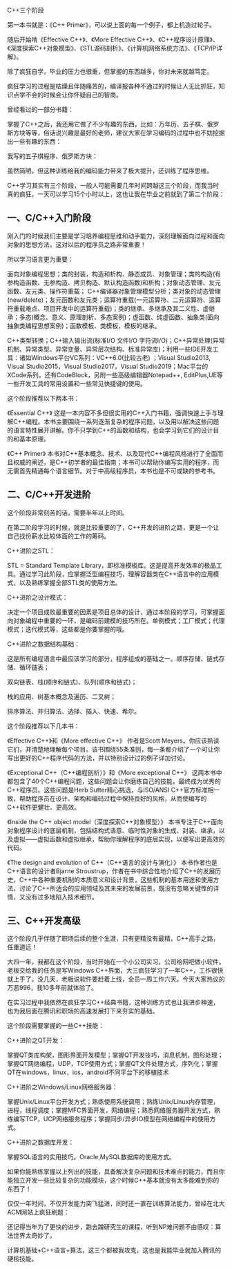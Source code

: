 C++三个阶段

第一本书就是：《C++ Primer》，可以说上面的每一个例子，都上机造过轮子。

随后开始啃《Effective C++》、《More Effective C++》、《C++程序设计原理》、《深度探索C++对象模型》、《STL源码剖析》、《计算机网络系统方法》、《TCP/IP详解》。

除了疯狂自学，毕业的压力也很重，但掌握的东西越多，你对未来就越笃定。

疯狂学习的过程是枯燥且伴随痛苦的，编译报各种不通过的时候让人无比抓狂，知识点学不会的时候会让你怀疑自己的智商。

曾经看过的一部分书籍：

掌握了C++之后，我还用它做了不少有趣的东西，比如：万年历、五子棋、俄罗斯方块等等，俗话说兴趣是最好的老师，建议大家在学习编码的过程中也不妨挖掘出一些有趣的东西：

我写的五子棋程序、俄罗斯方块：

 

虽然简陋，但这种训练给我的编码能力带来了极大提升，还训练了程序思维。

C++学习其实有三个阶段，一般人可能需要几年时间跨越这三个阶段，而我当时真的疯狂，一天可以学习15个小时以上，这也让我在毕业之前就到了第二个阶段：

## 一、C/C++入门阶段

刚入门的时候我们主要是学习培养编程思维和动手能力，深刻理解面向过程和面向对象的思想方法，这对以后的程序员之路非常重要！

所以学习语言更为重要：

面向对象编程思想；类的封装，构造和析构、静态成员、对象管理；类的构造(有参构造函数、无参构造、拷贝构造、默认构造函数)和析构；对象动态管理、友元函数、友元类、操作符重载； C++编译器对象管理模型分析；类对象的动态管理(new/delete)；友元函数和友元类；运算符重载(一元运算符、二元运算符、运算符重载难点、项目开发中的运算符重载)；类的继承、多继承及其二义性、虚继承；多态(概念、意义、原理剖析、多态案例)；虚函数、纯虚函数、抽象类(面向抽象类编程思想案例)；函数模板、类模板，模板的继承。

C++类型转换；C++输入输出流(标准I/O 文件I/O 字符流I/O)；C++异常处理(异常机制、异常类型、异常变量、异常层次结构、标准异常库)；利用一些IDE开发工具：诸如Windows平台VC系列：VC++6.0(比较古老) ；Visual Studio2013, Visual Studio2015，Visual Studio2017，Visual Studio2019；Mac平台的XCode系列，还有CodeBlock，另附一些高级编辑器Notepad++, EditPlus,UE等一些开发工具的常用设置和一些常见快捷键的使用。

这个阶段推荐以下两本书：

《Essential C++》 这是一本内容不多但很实用的C++入门书籍，强调快速上手与理解C++编程。本书主要围绕一系列逐渐复杂的程序问题，以及用以解决这些问题的语言特性展开讲解。你不只学到C++的函数和结构，也会学习到它们的设计目的和基本原理。

《C++ Primer》 本书对C++基本概念、技术、以及现代C++编程风格进行了全面而且权威的阐述，是C++初学者的最佳指南；本书可以帮助你编写实用的程序，而无需首先精通每个语言细节。对于中高级程序员，本书也是不可或缺的参考书。

## 二、C/C++开发进阶

这个阶段非常刻苦的话，需要半年以上时间。

在第二阶段学习的时候，就是比较重要的了，C++开发的进阶之路，更是一个让自己找份薪水比较体面的工作的筹码。

C++进阶之STL：

STL = Standard Template Library，即标准模板库。这是提高开发效率的极品工具。通过学习此阶段，应掌握泛型编程技巧，理解容器类在C++语言中的应用模式，以及熟练掌握全部STL类的使用方法。

C++进阶之设计模式：

决定一个项目成败最重要的因素是项目总体的设计，通过本阶段的学习，可掌握面向对象编程中重要的一环，是编码前建模的技巧所在。单例模式；工厂模式；代理模式；迭代模式等，这些都是你要掌握的哦。

C++进阶之数据结构基础：

这是所有编程语言中最应该学习的部分，程序组成的基础之一。顺序存储、链式存储、循环链表；

双向链表、栈(顺序和链式)、队列(顺序和链式)；

栈的应用、树基本概念及遍历、二叉树；

排序算法、并归算法、选择、插入、快速、希尔。

这个阶段推荐以下几本书：

《Effective C++》和《More effective C++》 作者是Scott Meyers。你应该熟读它们，并清楚地理解每个项目。该书围绕55条准则，每一条都介绍了一个可让你写出更好的C++程序代码的方法，并以特别设计过的例子详加讨论。

《Exceptional C++（C++编程剖析）》和《More exceptional C++》 这两本书中都包含了40个C++编程问题，这些问题会让你磨练自己的技能，最终成为优秀的C++程序员。这些问题是Herb Sutter精心挑选，与ISO/ANSI C++官方标准相一致，帮助程序员在设计、架构和编码过程中保持良好的风格，从而使编写的C++软件更健壮、更高效。

《Inside the C++ object model（深度探索C++对象模型）》 本书专注于C++面向对象程序设计的底层机制，包括结构式语意、临时性对象的生成、封装、继承，以及虚拟——虚拟函数和虚拟继承，帮助你理解程序的底层实现，以便写出更高效的代码。

《The design and evolution of C++（C++语言的设计与演化）》 本书作者也是C++语言的设计者Bjarne Stroustrup，作者在书中综合性地介绍了C++的发展历史，C++中各种重要机制的本质意义和设计背景，这些机制的基本用途和使用方法，讨论了C++所适合的应用领域及其未来的发展前景，既没有忽略关键性的详情，又没有过多地陷入技术细节。

## 三、C++开发高级

这个阶段几乎伴随了职场后续的整个生涯，只有更精没有最精，C++高手之路，任重道远！

大四一年，我都在这个阶段，当时开始在一个小公司实习，公司给网吧做小软件。老板交给我的任务是写Windows C++界面，大三疯狂学习了一年C++，工作很快就上手了。没几天，老板说软件要赶着上线，全员一周工作六天。今天大家热议的万恶996，我10多年前就体验了。

在实习过程中我依然在疯狂学习C++经典书籍，这种训练方式也让我进步神速，也为我后面在腾讯和职场的高速发展打下来夯实的基础。

这个阶段需要掌握的一些C++技能：

C++进阶之QT开发：

掌握QT类库构架，图形界面开发模型；掌握QT开发技巧，消息机制，图形处理；掌握QT网络编程，UDP，TCP使用方式；掌握QT文件处理方式，序列化；掌握QT在windows，linux，ios，android不同平台下的移植技术

C++进阶之Windows/Linux网络服务器：

掌握Unix/Linux平台开发方式；熟练使用系统调用；熟练Unix/Linux内存管理，进程，线程调度；掌握MFC界面开发，网络编程；熟悉网络服务器开发方式，熟练编写TCP，UCP网络服务程序；掌握同步/异步IO模型在网络编程中的使用方式。

C++进阶之数据库开发：

掌握SQL语言的实用技巧。Oracle,MySQL数据库的使用方式。

如果你能熟练掌握以上列出的技能，具备解决复杂问题和技术难点的能力，而且你能独立开发一些比较复杂的功能模块，这个时候C++基本就没有太多能难到你的东西了！

仅仅一年时间，不仅开发能力突飞猛进，同时还一直在训练算法能力，曾经在北大ACM网站上疯狂刷题：

还记得当年为了更快的进步，跑去蹭研究生的课程，听到NP难问题不由感叹：算法世界太奇妙了。

计算机基础+C++语言+算法，这三个都被我攻克，这也是我能毕业就加入腾讯的硬核技能。



 




